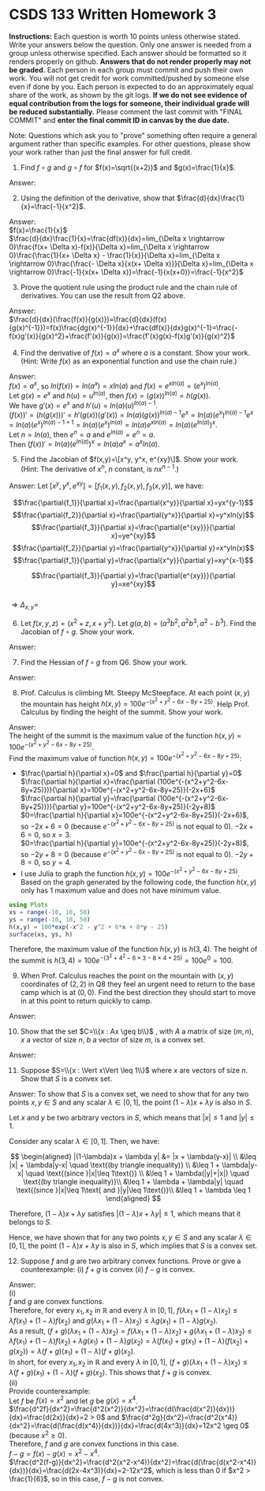 # CSDS 133 Written Homework 3
**Instructions:** Each question is worth 10 points unless otherwise stated. Write your answers below the question. Only one answer is needed from a group unless otherwise specified. Each answer should be formatted so it renders properly on github. **Answers that do not render properly may not be graded.** Each person in each group must commit and push their own work. You will not get credit for work committed/pushed by someone else even if done by you. Each person is expected to do an approximately equal share of the work, as shown by the git logs. **If we do not see evidence of equal contribution from the logs for someone, their individual grade will be reduced substantially.** Please comment the last commit with "FINAL COMMIT" and **enter the final commit ID in canvas by the due date.**

Note: Questions which ask you to "prove" something often require a general argument rather than specific examples. For other questions, please show your work rather than just the final answer for full credit.

1. Find $f \circ g$ and $g \circ f$ for $f(x)=\sqrt{(x+2)}$ and $g(x)=\frac{1}{x}$.

Answer:

2. Using the definition of the derivative, show that $\frac{d}{dx}\frac{1}{x}=\frac{-1}{x^2}$. 

Answer: \
$f(x)=\frac{1}{x}$ \
$\frac{d}{dx}\frac{1}{x}=\frac{df(x)}{dx}=lim_{\Delta x \rightarrow 0}\frac{f(x+ \Delta x)-f(x)}{\Delta x}=lim_{\Delta x \rightarrow 0}\frac{\frac{1}{x+ \Delta x} - \frac{1}{x}}{\Delta x}=lim_{\Delta x \rightarrow 0}\frac{\frac{- \Delta x}{x(x+ \Delta x)}}{\Delta x}=lim_{\Delta x \rightarrow 0}\frac{-1}{x(x+ \Delta x)}=\frac{-1}{x(x+0)}=\frac{-1}{x^2}$

3. Prove the quotient rule using the product rule and the chain rule of derivatives. You can use the result from Q2 above.

Answer: \
$\frac{d}{dx}(\frac{f(x)}{g(x)})=\frac{d}{dx}(f(x){g(x)^{-1}})=f(x)\frac{dg(x)^{-1}}{dx}+\frac{df(x)}{dx}g(x)^{-1}=\frac{-f(x)g'(x)}{g(x)^2}+\frac{f'(x)}{g(x)}=\frac{f'(x)g(x)-f(x)g'(x)}{g(x)^2}$


4. Find the derivative of $f(x)=a^x$ where $a$ is a constant. Show your work. (Hint: Write $f(x)$ as an exponential function and use the chain rule.)

Answer: \
$f(x)=a^x$, so $ln(f(x))=ln(a^x)=xln(a)$ and $f(x)=e^{xln(a)}=(e^x)^{ln(a)}$. \
Let $g(x)=e^x$ and $h(u)=u^{ln(a)}$, then $f(x)=(g(x))^{ln(a)}=h(g(x))$. \
We have $g'(x)=e^x$ and $h'(u)=ln(a)(u)^{ln(a)-1}$. \
$(f(x))'=(h(g(x)))'=h'(g(x))(g'(x))=ln(a)(g(x))^{ln(a)-1}e^x=ln(a)(e^x)^{ln(a)-1}e^x=ln(a)(e^x)^{ln(a)-1+1}=ln(a)(e^x)^{ln(a)}=ln(a)e^{xln(a)}=ln(a)(e^{ln(a)})^x$. \
Let $n=ln(a)$, then $e^n=a$ and $e^{ln(a)}=e^n=a$. \
Then $(f(x))'=ln(a)(e^{ln(a)})^x=ln(a)a^x=a^x ln(a)$.

5.  Find the Jacobian of $f(x,y)=\[x^y, y^x, e^{xy}\]$. Show your work. (Hint: The derivative of $x^n$, $n$ constant, is $nx^{n-1}$.)

Answer: Let $[x^y, y^x, e^{xy}]=[f_1(x,y), f_2(x,y), f_3(x,y)]$, we have:

$$\frac{\partial{f_1}}{\partial x}=\frac{\partial{x^y}}{\partial x}=yx^{y-1}$$
$$\frac{\partial{f_2}}{\partial x}=\frac{\partial{y^x}}{\partial x}=y^xln(y)$$
$$\frac{\partial{f_3}}{\partial x}=\frac{\partial{e^{xy}}}{\partial x}=ye^{xy}$$
$$\frac{\partial{f_2}}{\partial y}=\frac{\partial{y^x}}{\partial y}=x^yln(x)$$
$$\frac{\partial{f_1}}{\partial y}=\frac{\partial{x^y}}{\partial y}=xy^{x-1}$$

$$\frac{\partial{f_3}}{\partial y}=\frac{\partial{e^{xy}}}{\partial y}=xe^{xy}$$
\
$\Longrightarrow\Delta_{x,y}=$

6. Let $f(x, y, z)=(x^2+z, x+y^2)$. Let $g(a, b)=(a^3b^2, a^2b^3, a^2−b^3)$. Find the Jacobian of $f \circ g$. Show your work.

Answer: 

7. Find the Hessian of $f \circ g$ from Q6. Show your work.

Answer: 

8. Prof. Calculus is climbing Mt. Steepy McSteepface. At each point $(x,y)$ the mountain has height $h(x,y)= 100e^{-(x^2+y^2-6x-8y+25)}$. Help Prof. Calculus by finding the height of the summit. Show your work.

Answer: \
The height of the summit is the maximum value of the function $h(x,y)=100e^{-(x^2+y^2-6x-8y+25)}$. \
Find the maximum value of function $h(x,y)=100e^{-(x^2+y^2-6x-8y+25)}$:
- $\frac{\partial h}{\partial x}=0$ and $\frac{\partial h}{\partial y}=0$ \
$\frac{\partial h}{\partial x}=\frac{\partial (100e^{-(x^2+y^2-6x-8y+25)})}{\partial x}=100e^{-(x^2+y^2-6x-8y+25)}(-2x+6)$ \
$\frac{\partial h}{\partial y}=\frac{\partial (100e^{-(x^2+y^2-6x-8y+25)})}{\partial y}=100e^{-(x^2+y^2-6x-8y+25)}(-2y+8)$ \
$0=\frac{\partial h}{\partial x}=100e^{-(x^2+y^2-6x-8y+25)}(-2x+6)$, so $-2x+6=0$ (because $e^{-(x^2+y^2-6x-8y+25)}$ is not equal to 0). $-2x+6=0$, so $x=3$. \
$0=\frac{\partial h}{\partial y}=100e^{-(x^2+y^2-6x-8y+25)}(-2y+8)$, so $-2y+8=0$ (because $e^{-(x^2+y^2-6x-8y+25)}$ is not equal to 0). $-2y+8=0$, so $y=4$.
- I use Julia to graph the function $h(x,y)=100e^{-(x^2+y^2-6x-8y+25)}$. \
Based on the graph generated by the following code, the function $h(x,y)$ only has 1 maximum value and does not have minimum value.
```julia
using Plots
xs = range(-10, 10, 50)
ys = range(-10, 10, 50)
h(x,y) = 100*exp(-x^2 - y^2 + 6*x + 8*y - 25)
surface(xs, ys, h)
```
Therefore, the maximum value of the function $h(x,y)$ is $h(3,4)$.
The height of the summit is $h(3,4)=100e^{-(3^2+4^2-6\times 3-8 \times 4+25)}=100e^0=100$.

9. When Prof. Calculus reaches the point on the mountain with $(x,y)$ coordinates of $(2, 2)$ in Q8 they feel an urgent need to return to the base camp which is at $(0,0)$. Find the best direction they should start to move in at this point to return quickly to camp. 

Answer:

10. Show that the set $C=\\{x : Ax \geq b\\}$ , with $A$ a matrix of size $(m,n)$, $x$ a vector of size $n$, $b$ a vector of size $m$, is a convex set. 

Answer:

11. Suppose $S=\\{x : \Vert x\Vert \leq 1\\}$ where $x$ are vectors of size $n$. Show that $S$ is a convex set.

Answer: 
To show that $S$ is a convex set, we need to show that for any two points $x, y \in S$ and any scalar $\lambda \in [0,1]$, the point $(1-\lambda)x + \lambda y$ is also in $S$.

Let $x$ and $y$ be two arbitrary vectors in $S$, which means that $|x| \leq 1$ and $|y| \leq 1$.

Consider any scalar $\lambda \in [0,1]$. Then, we have:

$$
\begin{aligned}
|(1-\lambda)x + \lambda y| &= |x + \lambda(y-x)| \\
&\leq |x| + \lambda|y-x| \quad \text{(by triangle inequality)} \\
&\leq 1 + \lambda|y-x| \quad \text{(since }|x|\leq 1\text{)} \\
&\leq 1 + \lambda(|y|+|x|) \quad \text{(by triangle inequality)}\\
&\leq 1 + \lambda + \lambda|y| \quad \text{(since }|x|\leq 1\text{ and }|y|\leq 1\text{)}\\
&\leq 1 + \lambda \leq 1
\end{aligned}
$$

Therefore, $(1-\lambda)x + \lambda y$ satisfies $|(1-\lambda)x + \lambda y| \leq 1$, which means that it belongs to $S$.

Hence, we have shown that for any two points $x, y \in S$ and any scalar $\lambda \in [0,1]$, the point $(1-\lambda)x + \lambda y$ is also in $S$, which implies that $S$ is a convex set.

12. Suppose $f$ and $g$ are two arbitrary convex functions. Prove or give a counterexample: (i) $f+g$ is convex (ii) $f-g$ is convex.

Answer: \
(i) \
$f$ and $g$ are convex functions. \
Therefore, for every $x_1, x_2$ in $\mathbb{R}$ and every $\lambda$ in $[0,1]$, $f(\lambda x_1+(1-\lambda)x_2) \leq \lambda f(x_1)+(1-\lambda)f(x_2)$ and $g(\lambda x_1+(1-\lambda)x_2) \leq \lambda g(x_1)+(1-\lambda)g(x_2)$. \
As a result, $(f+g)(\lambda x_1+(1-\lambda)x_2) = f(\lambda x_1+(1-\lambda)x_2) + g(\lambda x_1+(1-\lambda)x_2) \leq \lambda f(x_1)+(1-\lambda)f(x_2)+\lambda g(x_1)+(1-\lambda)g(x_2) = \lambda (f(x_1)+g(x_1)+(1-\lambda)(f(x_2)+g(x_2))=\lambda (f+g)(x_1)+(1-\lambda)(f+g)(x_2)$. \
In short, for every $x_1, x_2$ in $\mathbb{R}$ and every $\lambda$ in $[0,1]$, $(f+g)(\lambda x_1+(1-\lambda)x_2) \leq \lambda (f+g)(x_1)+(1-\lambda)(f+g)(x_2)$. This shows that $f+g$ is convex. \
(ii) \
Provide counterexample: \
Let $f$ be $f(x) = x^2$ and let $g$ be $g(x) = x^4$. \
$\frac{d^2f}{dx^2}=\frac{d^2(x^2)}{dx^2}=\frac{d(\frac{d(x^2)}{dx})}{dx}=\frac{d(2x)}{dx}=2 > 0$ and $\frac{d^2g}{dx^2}=\frac{d^2(x^4)}{dx^2}=\frac{d(\frac{d(x^4)}{dx})}{dx}=\frac{d(4x^3)}{dx}=12x^2 \geq 0$ (because $x^2 \geq 0$). \
Therefore, $f$ and $g$ are convex functions in this case. \
$f-g=f(x)-g(x)=x^2-x^4$. \
$\frac{d^2(f-g)}{dx^2}=\frac{d^2(x^2-x^4)}{dx^2}=\frac{d(\frac{d(x^2-x^4)}{dx})}{dx}=\frac{d(2x-4x^3)}{dx}=2-12x^2$, which is less than 0 if $x^2 > \frac{1}{6}$, so in this case, $f-g$ is not convex.